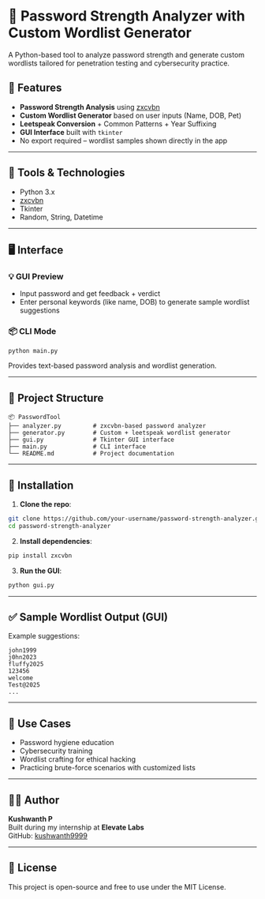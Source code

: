 # 🔐 Password Strength Analyzer with Custom Wordlist Generator

A Python-based tool to analyze password strength and generate custom wordlists tailored for penetration testing and cybersecurity practice.

## 🚀 Features

- **Password Strength Analysis** using [zxcvbn](https://github.com/dropbox/zxcvbn)
- **Custom Wordlist Generator** based on user inputs (Name, DOB, Pet)
- **Leetspeak Conversion** + Common Patterns + Year Suffixing
- **GUI Interface** built with `tkinter`
- No export required – wordlist samples shown directly in the app

---

## 🧰 Tools & Technologies

- Python 3.x
- [zxcvbn](https://pypi.org/project/zxcvbn/)
- Tkinter
- Random, String, Datetime

---

## 🖥️ Interface

### 💡 GUI Preview
- Input password and get feedback + verdict
- Enter personal keywords (like name, DOB) to generate sample wordlist suggestions

### 📦 CLI Mode
```bash
python main.py
```
Provides text-based password analysis and wordlist generation.

---

## 📁 Project Structure

```
📦 PasswordTool
├── analyzer.py         # zxcvbn-based password analyzer
├── generator.py        # Custom + leetspeak wordlist generator
├── gui.py              # Tkinter GUI interface
├── main.py             # CLI interface
└── README.md           # Project documentation
```

---

## 🔧 Installation

1. **Clone the repo**:
```bash
git clone https://github.com/your-username/password-strength-analyzer.git
cd password-strength-analyzer
```

2. **Install dependencies**:
```bash
pip install zxcvbn
```

3. **Run the GUI**:
```bash
python gui.py
```

---

## ✅ Sample Wordlist Output (GUI)

Example suggestions:
```
john1999
j0hn2023
fluffy2025
123456
welcome
Test@2025
...
```

---

## 🧪 Use Cases

- Password hygiene education
- Cybersecurity training
- Wordlist crafting for ethical hacking
- Practicing brute-force scenarios with customized lists

---

## 🧑‍💻 Author

**Kushwanth P**  
Built during my internship at **Elevate Labs**  
GitHub: [kushwanth9999](https://github.com/kushwanth9999)

---

## 📜 License

This project is open-source and free to use under the MIT License.